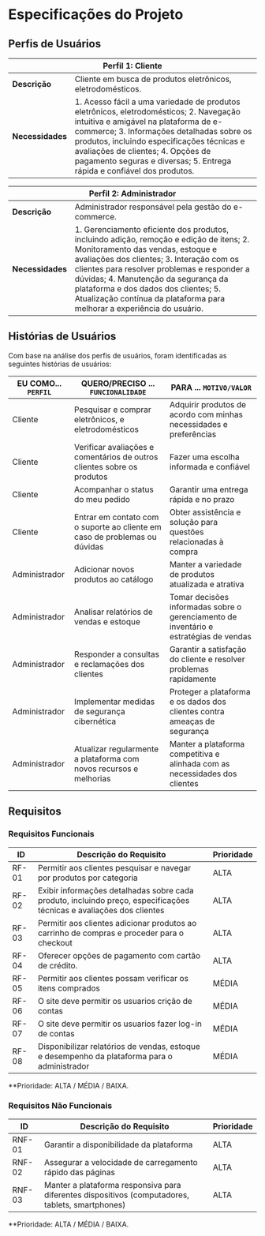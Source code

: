 
# Especificações do Projeto

## Perfis de Usuários

<table>
<thead>
<tr>
<th colspan="2">Perfil 1: Cliente</th>
</tr>
</thead>
<tbody>
<tr>
<td><b>Descrição</b></td>
<td>
Cliente em busca de produtos eletrônicos, eletrodomésticos.
</td>
</tr>
<tr>
<td><b>Necessidades</b></td>
<td>
1. Acesso fácil a uma variedade de produtos eletrônicos, eletrodomésticos; 
2. Navegação intuitiva e amigável na plataforma de e-commerce; 
3. Informações detalhadas sobre os produtos, incluindo especificações técnicas e avaliações de clientes; 
4. Opções de pagamento seguras e diversas; 
5. Entrega rápida e confiável dos produtos.
</td>
</tr>
</tbody>
</table>

<table>
<thead>
<tr>
<th colspan="2">Perfil 2: Administrador</th>
</tr>
</thead>
<tbody>
<tr>
<td><b>Descrição</b></td>
<td>
Administrador responsável pela gestão do e-commerce.
</td>
</tr>
<tr>
<td><b>Necessidades</b></td>
<td>
1. Gerenciamento eficiente dos produtos, incluindo adição, remoção e edição de itens; 
2. Monitoramento das vendas, estoque e avaliações dos clientes; 
3. Interação com os clientes para resolver problemas e responder a dúvidas; 
4. Manutenção da segurança da plataforma e dos dados dos clientes; 
5. Atualização contínua da plataforma para melhorar a experiência do usuário.
</td>
</tr>
</tbody>
</table>


## Histórias de Usuários

Com base na análise dos perfis de usuários, foram identificadas as seguintes histórias de usuários:

| EU COMO... `PERFIL` | QUERO/PRECISO ... `FUNCIONALIDADE` | PARA ... `MOTIVO/VALOR` |
| --- | --- | --- |
| Cliente | Pesquisar e comprar eletrônicos, e eletrodomésticos | Adquirir produtos de acordo com minhas necessidades e preferências |
| Cliente | Verificar avaliações e comentários de outros clientes sobre os produtos | Fazer uma escolha informada e confiável |
| Cliente | Acompanhar o status do meu pedido | Garantir uma entrega rápida e no prazo |
| Cliente | Entrar em contato com o suporte ao cliente em caso de problemas ou dúvidas | Obter assistência e solução para questões relacionadas à compra |
| Administrador | Adicionar novos produtos ao catálogo | Manter a variedade de produtos atualizada e atrativa |
| Administrador | Analisar relatórios de vendas e estoque | Tomar decisões informadas sobre o gerenciamento de inventário e estratégias de vendas |
| Administrador | Responder a consultas e reclamações dos clientes | Garantir a satisfação do cliente e resolver problemas rapidamente |
| Administrador | Implementar medidas de segurança cibernética | Proteger a plataforma e os dados dos clientes contra ameaças de segurança |
| Administrador | Atualizar regularmente a plataforma com novos recursos e melhorias | Manter a plataforma competitiva e alinhada com as necessidades dos clientes |

## Requisitos

### Requisitos Funcionais

|ID    | Descrição do Requisito  | Prioridade |
|------|-----------------------------------------|----|
|RF-01| Permitir aos clientes pesquisar e navegar por produtos por categoria | ALTA | 
|RF-02| Exibir informações detalhadas sobre cada produto, incluindo preço, especificações técnicas e avaliações dos clientes | ALTA | 
|RF-03| Permitir aos clientes adicionar produtos ao carrinho de compras e proceder para o checkout | ALTA |
|RF-04| Oferecer opções de pagamento com cartão de crédito. | ALTA |
|RF-05| Permitir aos clientes possam verificar os itens comprados| MÉDIA |
|RF-06| O site deve permitir os usuarios crição de contas | MÉDIA |
|RF-07| O site deve permitir os usuarios fazer log-in de contas| MÉDIA |
|RF-08| Disponibilizar relatórios de vendas, estoque e desempenho da plataforma para o administrador | MÉDIA |


**Prioridade: ALTA / MÉDIA / BAIXA.  

### Requisitos Não Funcionais

|ID     | Descrição do Requisito  |Prioridade |
|-------|-------------------------|----|
|RNF-01| Garantir a disponibilidade da plataforma  | ALTA | 
|RNF-02| Assegurar a velocidade de carregamento rápido das páginas | ALTA | 
|RNF-03| Manter a plataforma responsiva para diferentes dispositivos (computadores, tablets, smartphones) | ALTA | 



**Prioridade: ALTA / MÉDIA / BAIXA.
